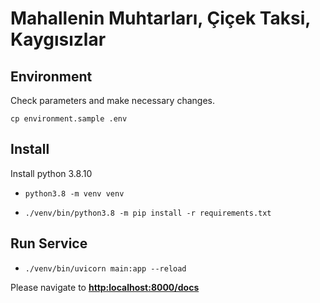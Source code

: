# Mahallenin Muhtarları, Çiçek Taksi, Kaygısızlar #

## Environment ##
Check parameters and make necessary changes.

```cp environment.sample .env```

## Install ##
Install python 3.8.10

* ```python3.8 -m venv venv```

* ```./venv/bin/python3.8 -m pip install -r requirements.txt```

## Run Service ##

* ```./venv/bin/uvicorn main:app --reload```

Please navigate to **<http:localhost:8000/docs>**